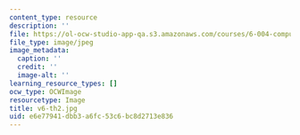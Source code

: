 ```yaml
---
content_type: resource
description: ''
file: https://ol-ocw-studio-app-qa.s3.amazonaws.com/courses/6-004-computation-structures-spring-2017/e6e77941dbb3a6fc53c6bc8d2713e836_v6-th2.jpg
file_type: image/jpeg
image_metadata:
  caption: ''
  credit: ''
  image-alt: ''
learning_resource_types: []
ocw_type: OCWImage
resourcetype: Image
title: v6-th2.jpg
uid: e6e77941-dbb3-a6fc-53c6-bc8d2713e836
---
```

